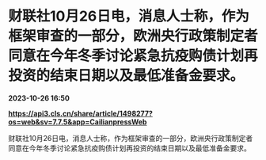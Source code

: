 # 财联社10月26日电，消息人士称，作为框架审查的一部分，欧洲央行政策制定者同意在今年冬季讨论紧急抗疫购债计划再投资的结束日期以及最低准备金要求。

**2023-10-26 16:50**

**https://api3.cls.cn/share/article/1498277?os=web&sv=7.7.5&app=CailianpressWeb**

财联社10月26日电，消息人士称，作为框架审查的一部分，欧洲央行政策制定者同意在今年冬季讨论紧急抗疫购债计划再投资的结束日期以及最低准备金要求。